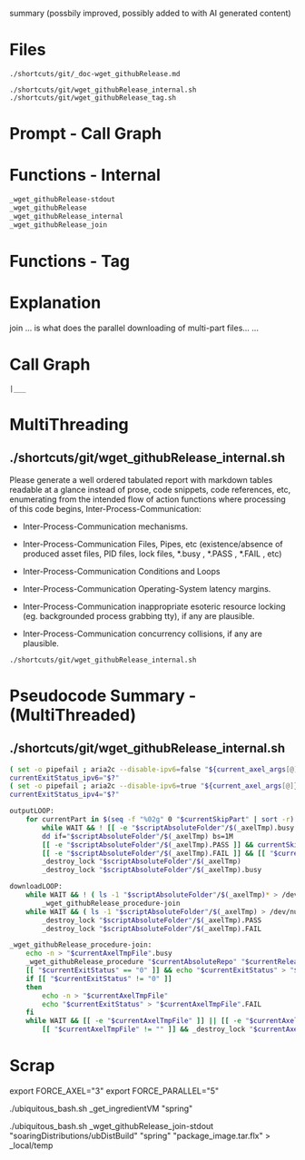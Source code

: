 


summary (possbily improved, possibly added to with AI generated content)





# Files

```
./shortcuts/git/_doc-wget_githubRelease.md
```

```
./shortcuts/git/wget_githubRelease_internal.sh
./shortcuts/git/wget_githubRelease_tag.sh
```









# Prompt - Call Graph







# Functions - Internal

```bash
_wget_githubRelease-stdout
_wget_githubRelease
_wget_githubRelease_internal
_wget_githubRelease_join

```



# Functions - Tag







# Explanation

join ... is what does the parallel downloading of multi-part files...
...




# Call Graph

    |___ 




# MultiThreading

## ./shortcuts/git/wget_githubRelease_internal.sh

Please generate a well ordered tabulated report with markdown tables readable at a glance instead of prose, code snippets, code references, etc, enumerating from the intended flow of action functions where processing of this code begins, Inter-Process-Communication:

- Inter-Process-Communication mechanisms.

- Inter-Process-Communication Files, Pipes, etc (existence/absence of produced asset files, PID files, lock files, *.busy , *.PASS , *.FAIL , etc)
- Inter-Process-Communication Conditions and Loops

- Inter-Process-Communication Operating-System latency margins.
- Inter-Process-Communication inappropriate esoteric resource locking (eg. backgrounded process grabbing tty), if any are plausible.

- Inter-Process-Communication concurrency collisions, if any are plausible.

```
./shortcuts/git/wget_githubRelease_internal.sh
```







# Pseudocode Summary - (MultiThreaded)

## ./shortcuts/git/wget_githubRelease_internal.sh

```bash
( set -o pipefail ; aria2c --disable-ipv6=false "${current_axel_args[@]}" -d "$currentOutDir" -o "$currentOutFile_relative" "$currentURL" 2> >(tail -n 40 >&2) )
currentExitStatus_ipv6="$?"
( set -o pipefail ; aria2c --disable-ipv6=true "${current_axel_args[@]}" -d "$currentOutDir" -o "$currentOutFile_relative" "$currentURL" 2> >(tail -n 40 >&2) )
currentExitStatus_ipv4="$?"

outputLOOP:
	for currentPart in $(seq -f "%02g" 0 "$currentSkipPart" | sort -r)
		while WAIT && ! [[ -e "$scriptAbsoluteFolder"/$(_axelTmp).busy ]] || ( ! [[ -e "$scriptAbsoluteFolder"/$(_axelTmp).PASS ]] && ! [[ -e "$scriptAbsoluteFolder"/$(_axelTmp).FAIL ]] )
		dd if="$scriptAbsoluteFolder"/$(_axelTmp) bs=1M
		[[ -e "$scriptAbsoluteFolder"/$(_axelTmp).PASS ]] && currentSkip="download"
		[[ -e "$scriptAbsoluteFolder"/$(_axelTmp).FAIL ]] && [[ "$currentSkip" != "skip" ]] && ( _messageError 'FAIL' >&2 ) > /dev/null && return 1
		_destroy_lock "$scriptAbsoluteFolder"/$(_axelTmp)
		_destroy_lock "$scriptAbsoluteFolder"/$(_axelTmp).busy

downloadLOOP:
	while WAIT && ! ( ls -1 "$scriptAbsoluteFolder"/$(_axelTmp)* > /dev/null 2>&1 )
		_wget_githubRelease_procedure-join
	while WAIT && ( ls -1 "$scriptAbsoluteFolder"/$(_axelTmp) > /dev/null 2>&1 ) || ( ls -1 "$scriptAbsoluteFolder"/$(_axelTmp).busy > /dev/null 2>&1 )
		_destroy_lock "$scriptAbsoluteFolder"/$(_axelTmp).PASS
		_destroy_lock "$scriptAbsoluteFolder"/$(_axelTmp).FAIL

_wget_githubRelease_procedure-join:
	echo -n > "$currentAxelTmpFile".busy
	_wget_githubRelease_procedure "$currentAbsoluteRepo" "$currentReleaseLabel" "$currentFile" -O "$currentAxelTmpFile" "$@"
	[[ "$currentExitStatus" == "0" ]] && echo "$currentExitStatus" > "$currentAxelTmpFile".PASS
	if [[ "$currentExitStatus" != "0" ]]
	then
		echo -n > "$currentAxelTmpFile"
		echo "$currentExitStatus" > "$currentAxelTmpFile".FAIL
	fi
	while WAIT && [[ -e "$currentAxelTmpFile" ]] || [[ -e "$currentAxelTmpFile".busy ]] || [[ -e "$currentAxelTmpFile".PASS ]] || [[ -e "$currentAxelTmpFile".FAIL ]]
		[[ "$currentAxelTmpFile" != "" ]] && _destroy_lock "$currentAxelTmpFile".*

```




# Scrap

export FORCE_AXEL="3"
export FORCE_PARALLEL="5"

./ubiquitous_bash.sh _get_ingredientVM "spring"

./ubiquitous_bash.sh _wget_githubRelease_join-stdout "soaringDistributions/ubDistBuild" "spring" "package_image.tar.flx" > _local/temp


